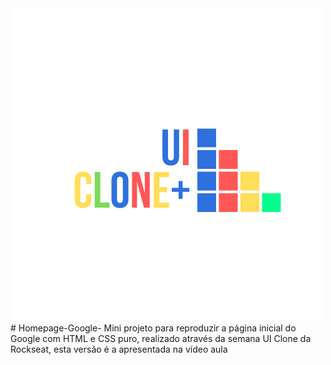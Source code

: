 <img src="https://github.com/gabriel-elesbao/Homepage-Google-/blob/main/UI%20Clone%2B.png"/>
# Homepage-Google-
Mini projeto para reproduzir a página inicial do Google com HTML e CSS puro, realizado através da semana UI Clone da Rockseat, esta versão é a apresentada na vídeo aula
